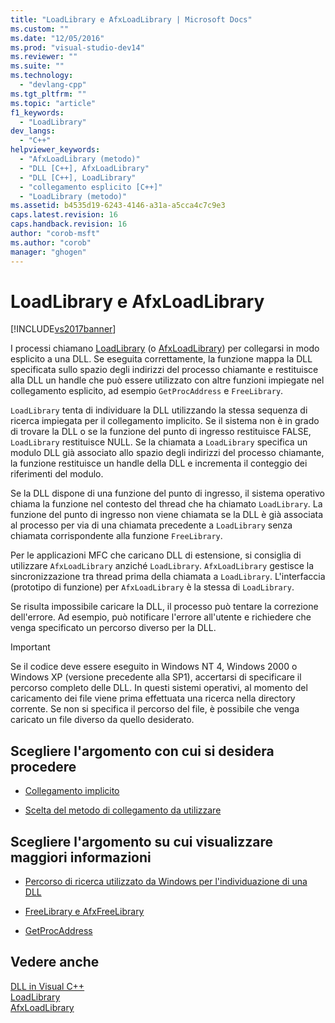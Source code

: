 ```yaml
---
title: "LoadLibrary e AfxLoadLibrary | Microsoft Docs"
ms.custom: ""
ms.date: "12/05/2016"
ms.prod: "visual-studio-dev14"
ms.reviewer: ""
ms.suite: ""
ms.technology: 
  - "devlang-cpp"
ms.tgt_pltfrm: ""
ms.topic: "article"
f1_keywords: 
  - "LoadLibrary"
dev_langs: 
  - "C++"
helpviewer_keywords: 
  - "AfxLoadLibrary (metodo)"
  - "DLL [C++], AfxLoadLibrary"
  - "DLL [C++], LoadLibrary"
  - "collegamento esplicito [C++]"
  - "LoadLibrary (metodo)"
ms.assetid: b4535d19-6243-4146-a31a-a5cca4c7c9e3
caps.latest.revision: 16
caps.handback.revision: 16
author: "corob-msft"
ms.author: "corob"
manager: "ghogen"
---
```

# LoadLibrary e AfxLoadLibrary
[!INCLUDE[vs2017banner](../assembler/inline/includes/vs2017banner.md)]

I processi chiamano [LoadLibrary](http://go.microsoft.com/fwlink/p/?LinkID=259187) \(o [AfxLoadLibrary](../Topic/AfxLoadLibrary.md)\) per collegarsi in modo esplicito a una DLL.  Se eseguita correttamente, la funzione mappa la DLL specificata sullo spazio degli indirizzi del processo chiamante e restituisce alla DLL un handle che può essere utilizzato con altre funzioni impiegate nel collegamento esplicito, ad esempio `GetProcAddress` e `FreeLibrary`.  
  
 `LoadLibrary` tenta di individuare la DLL utilizzando la stessa sequenza di ricerca impiegata per il collegamento implicito.  Se il sistema non è in grado di trovare la DLL o se la funzione del punto di ingresso restituisce FALSE, `LoadLibrary` restituisce NULL.  Se la chiamata a `LoadLibrary` specifica un modulo DLL già associato allo spazio degli indirizzi del processo chiamante, la funzione restituisce un handle della DLL e incrementa il conteggio dei riferimenti del modulo.  
  
 Se la DLL dispone di una funzione del punto di ingresso, il sistema operativo chiama la funzione nel contesto del thread che ha chiamato `LoadLibrary`.  La funzione del punto di ingresso non viene chiamata se la DLL è già associata al processo per via di una chiamata precedente a `LoadLibrary` senza chiamata corrispondente alla funzione `FreeLibrary`.  
  
 Per le applicazioni MFC che caricano DLL di estensione, si consiglia di utilizzare `AfxLoadLibrary` anziché `LoadLibrary`.  `AfxLoadLibrary` gestisce la sincronizzazione tra thread prima della chiamata a `LoadLibrary`.  L'interfaccia \(prototipo di funzione\) per `AfxLoadLibrary` è la stessa di `LoadLibrary`.  
  
 Se risulta impossibile caricare la DLL, il processo può tentare la correzione dell'errore.  Ad esempio, può notificare l'errore all'utente e richiedere che venga specificato un percorso diverso per la DLL.  
  
> [!IMPORTANT]
>  Se il codice deve essere eseguito in Windows NT 4, Windows 2000 o Windows XP \(versione precedente alla SP1\), accertarsi di specificare il percorso completo delle DLL.  In questi sistemi operativi, al momento del caricamento dei file viene prima effettuata una ricerca nella directory corrente.  Se non si specifica il percorso del file, è possibile che venga caricato un file diverso da quello desiderato.  
  
## Scegliere l'argomento con cui si desidera procedere  
  
-   [Collegamento implicito](../build/linking-implicitly.md)  
  
-   [Scelta del metodo di collegamento da utilizzare](../build/determining-which-linking-method-to-use.md)  
  
## Scegliere l'argomento su cui visualizzare maggiori informazioni  
  
-   [Percorso di ricerca utilizzato da Windows per l'individuazione di una DLL](../build/search-path-used-by-windows-to-locate-a-dll.md)  
  
-   [FreeLibrary e AfxFreeLibrary](../build/freelibrary-and-afxfreelibrary.md)  
  
-   [GetProcAddress](../build/getprocaddress.md)  
  
## Vedere anche  
 [DLL in Visual C\+\+](../build/dlls-in-visual-cpp.md)   
 [LoadLibrary](http://go.microsoft.com/fwlink/p/?LinkID=259187)   
 [AfxLoadLibrary](../Topic/AfxLoadLibrary.md)